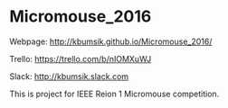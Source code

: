 # Micromouse_2016

Webpage: http://kbumsik.github.io/Micromouse_2016/

Trello: https://trello.com/b/nIOMXuWJ

Slack: http://kbumsik.slack.com

This is project for IEEE Reion 1 Micromouse competition.
